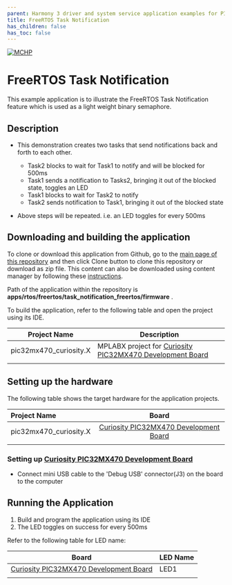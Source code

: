 ```yaml
---
parent: Harmony 3 driver and system service application examples for PIC32MX family
title: FreeRTOS Task Notification 
has_children: false
has_toc: false
---
```


[![MCHP](https://www.microchip.com/ResourcePackages/Microchip/assets/dist/images/logo.png)](https://www.microchip.com)

# FreeRTOS Task Notification

This example application is to illustrate the FreeRTOS Task Notification feature which is used as a light weight binary semaphore.

## Description

- This demonstration creates two tasks that send notifications back and forth to each other.
    - Task2 blocks to wait for Task1 to notify and will be blocked for 500ms
    - Task1 sends a notification to Tasks2, bringing it out of the blocked state, toggles an LED
    - Task1 blocks to wait for Task2 to notify
    - Task2 sends notification to Task1, bringing it out of the blocked state

- Above steps will be repeated. i.e. an LED toggles for every 500ms

## Downloading and building the application

To clone or download this application from Github, go to the [main page of this repository](https://github.com/Microchip-MPLAB-Harmony/core_apps_pic32mx) and then click Clone button to clone this repository or download as zip file.
This content can also be downloaded using content manager by following these [instructions](https://github.com/Microchip-MPLAB-Harmony/contentmanager/wiki).

Path of the application within the repository is **apps/rtos/freertos/task_notification_freertos/firmware** .

To build the application, refer to the following table and open the project using its IDE.

| Project Name      | Description                                    |
| ----------------- | ---------------------------------------------- |
| pic32mx470_curiosity.X | MPLABX project for [Curiosity PIC32MX470 Development Board](https://www.microchip.com/Developmenttools/ProductDetails/dm320103) |
|||

## Setting up the hardware

The following table shows the target hardware for the application projects.

| Project Name| Board|
|:---------|:---------:|
| pic32mx470_curiosity.X | [Curiosity PIC32MX470 Development Board](https://www.microchip.com/Developmenttools/ProductDetails/dm320103) |
|||

### Setting up [Curiosity PIC32MX470 Development Board](https://www.microchip.com/Developmenttools/ProductDetails/dm320103)

- Connect mini USB cable to the 'Debug USB' connector(J3) on the board to the computer

## Running the Application

1. Build and program the application using its IDE
2. The LED toggles on success for every 500ms

Refer to the following table for LED name:

| Board | LED Name |
| ----- | -------- |
|  [Curiosity PIC32MX470 Development Board](https://www.microchip.com/Developmenttools/ProductDetails/dm320103) | LED1 |
|||